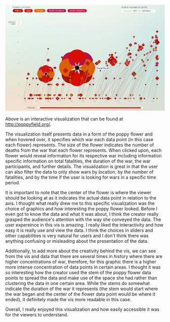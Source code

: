 <img src="images/poppyfield.png" width="1000">

Above is an interactive visualization that can be found at http://poppyfield.org/.

The visualization itself presents data in a form of the poppy flower and when hovered over, it specifies which war each data point (in this case each flower) represents. The size of the flower indicates the number of deaths from the war that each flower represents. When clicked upon, each flower would reveal information for its respective war including information specific information on total fatalities, the duration of the war, the war participants, and further details. The visualization is great in that the user can also filter the data to only show wars by location, by the number of fatalities, and by the time if the user is looking for wars in a specific time period. 

It is important to note that the center of the flower is where the viewer should be looking at as it indicates the actual data point in relation to the axis. I thought what really drew me to this specific visualization was the choice of graphics and how interesting the poppy flower looked. Before I even got to know the data and what it was about, I think the creator really grasped the audience's attention with the way she conveyed the data. The user expereince in this vis is amazing. I really liked the interactivity and how easy it is really use and view the data. I think the choices in sliders and other capabilities is very natural for users and I don't think there was anything confusing or misleading about the presentation of the data. 

Additionally, to add more about the creativity behind the vis, we can see from the vis and data that there are several times in history where there are higher concentrations of war, therefore, for this graphic there is a higher more intense concentration of data points in certain areas. I thought it was so interesting how the creator used the stem of the poppy flower data points to spread the data and make use of the space she had rather than clustering the data in one certain area. While the stems do somewhat indicate the duration of the war it represents (the stem would start where the war began and the center of the flower data point would be where it ended), it definitely made the vis more readable in this case. 

Overall, I really enjoyed this visualization and how easily accessible it was for the viewers to understand. 
